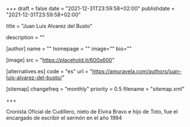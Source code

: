 +++
draft = false
date = "2021-12-31T23:59:58+02:00"
publishdate = "2021-12-31T23:59:58+02:00"

title = "Juan Luis Alvarez del Busto"

description = ""

[author]
    name = ""
    homepage = ""
    image=""
    bio=""

[image]
    src = "https://placehold.it/600x600"

[alternatives.es]
    code = "es"
    url = "https://amuravela.com/authors/juan-luis-alvarez-del-busto/"

[sitemap]
  changefreq = "monthly"
  priority = 0.5
  filename = "sitemap.xml"

+++

Cronista Oficial de Cudillero, nieto de Elvira Bravo e hijo de Toto, fue el encargado de escribir el sermón en el año 1994